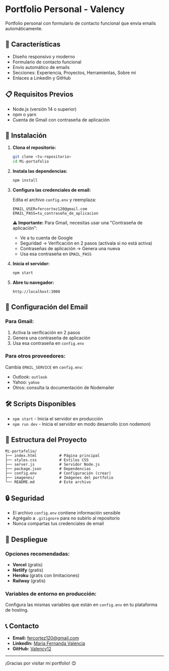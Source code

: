 # Portfolio Personal - Valency

Portfolio personal con formulario de contacto funcional que envía emails automáticamente.

## 🚀 Características

- Diseño responsivo y moderno
- Formulario de contacto funcional
- Envío automático de emails
- Secciones: Experiencia, Proyectos, Herramientas, Sobre mí
- Enlaces a LinkedIn y GitHub

## 📋 Requisitos Previos

- Node.js (versión 14 o superior)
- npm o yarn
- Cuenta de Gmail con contraseña de aplicación

## 🔧 Instalación

1. **Clona el repositorio:**
   ```bash
   git clone <tu-repositorio>
   cd Mi-portafolio
   ```

2. **Instala las dependencias:**
   ```bash
   npm install
   ```

3. **Configura las credenciales de email:**
   
   Edita el archivo `config.env` y reemplaza:
   ```
   EMAIL_USER=fercortez120@gmail.com
   EMAIL_PASS=tu_contraseña_de_aplicacion
   ```

   **⚠️ Importante:** Para Gmail, necesitas usar una "Contraseña de aplicación":
   
   - Ve a tu cuenta de Google
   - Seguridad → Verificación en 2 pasos (actívala si no está activa)
   - Contraseñas de aplicación → Genera una nueva
   - Usa esa contraseña en `EMAIL_PASS`

4. **Inicia el servidor:**
   ```bash
   npm start
   ```

5. **Abre tu navegador:**
   ```
   http://localhost:3000
   ```

## 📧 Configuración del Email

### Para Gmail:
1. Activa la verificación en 2 pasos
2. Genera una contraseña de aplicación
3. Usa esa contraseña en `config.env`

### Para otros proveedores:
Cambia `EMAIL_SERVICE` en `config.env`:
- Outlook: `outlook`
- Yahoo: `yahoo`
- Otros: consulta la documentación de Nodemailer

## 🛠️ Scripts Disponibles

- `npm start` - Inicia el servidor en producción
- `npm run dev` - Inicia el servidor en modo desarrollo (con nodemon)

## 📁 Estructura del Proyecto

```
Mi-portafolio/
├── index.html          # Página principal
├── styles.css          # Estilos CSS
├── server.js           # Servidor Node.js
├── package.json        # Dependencias
├── config.env          # Configuración (crear)
├── imagenes/           # Imágenes del portfolio
└── README.md           # Este archivo
```

## 🔒 Seguridad

- El archivo `config.env` contiene información sensible
- Agrégalo a `.gitignore` para no subirlo al repositorio
- Nunca compartas tus credenciales de email

## 🚀 Despliegue

### Opciones recomendadas:
- **Vercel** (gratis)
- **Netlify** (gratis)
- **Heroku** (gratis con limitaciones)
- **Railway** (gratis)

### Variables de entorno en producción:
Configura las mismas variables que están en `config.env` en tu plataforma de hosting.

## 📞 Contacto

- **Email:** fercortez120@gmail.com
- **LinkedIn:** [Maria Fernanda Valencia](https://www.linkedin.com/in/maria-fernanda-valencia-34062b200/)
- **GitHub:** [Valency12](https://github.com/Valency12)

---

¡Gracias por visitar mi portfolio! 😊